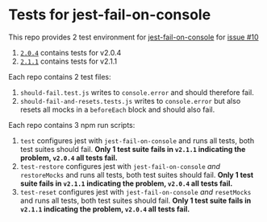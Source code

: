 # Tests for jest-fail-on-console

This repo provides 2 test environment for [jest-fail-on-console](https://github.com/ricardo-ch/jest-fail-on-console) for [issue #10](https://github.com/ricardo-ch/jest-fail-on-console/issues/10)

1. [`2.0.4`](./2.0.4) contains tests for v2.0.4
1. [`2.1.1`](./2.1.1) contains tests for v2.1.1

Each repo contains 2 test files:

1. `should-fail.test.js` writes to `console.error` and should therefore fail.
1. `should-fail-and-resets.tests.js` writes to `console.error` but also resets all mocks in a `beforeEach` block and should also fail.

Each repo contains 3 npm run scripts:

1. `test` configures jest with `jest-fail-on-console` and runs all tests, both test suites should fail. **Only 1 test suite fails in `v2.1.1` indicating the problem, `v2.0.4` all tests fail.**
1. `test-restore` configures jest with `jest-fail-on-console` _and_ `restoreMocks` and runs all tests, both test suites should fail. **Only 1 test suite fails in `v2.1.1` indicating the problem, `v2.0.4` all tests fail.**
1. `test-reset` configures jest with `jest-fail-on-console` _and_ `resetMocks` and runs all tests, both test suites should fail. **Only 1 test suite fails in `v2.1.1` indicating the problem, `v2.0.4` all tests fail.**
